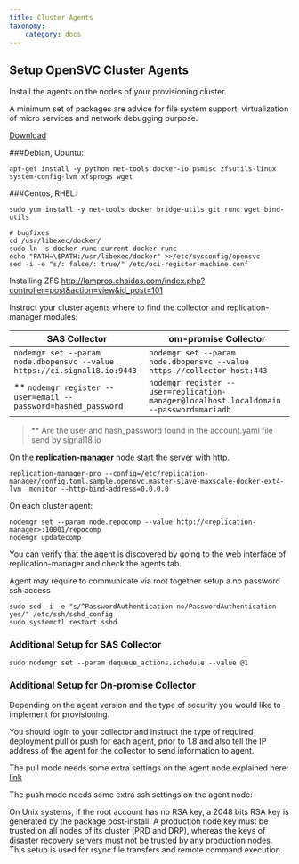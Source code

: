 ```yaml
---
title: Cluster Agents
taxonomy:
    category: docs
---
```

## Setup OpenSVC Cluster Agents

Install the agents on the nodes of your provisioning cluster.

A minimum set of packages are advice for file system support, virtualization of micro services and network debugging purpose.

[Download](https://repo.opensvc.com/)

###Debian, Ubuntu:
```  
apt-get install -y python net-tools docker-io psmisc zfsutils-linux system-config-lvm xfsprogs wget
```

###Centos, RHEL:

```  
sudo yum install -y net-tools docker bridge-utils git runc wget bind-utils

# bugfixes
cd /usr/libexec/docker/
sudo ln -s docker-runc-current docker-runc
echo "PATH=\$PATH:/usr/libexec/docker" >>/etc/sysconfig/opensvc
sed -i -e "s/: false/: true/" /etc/oci-register-machine.conf
```

Installing ZFS
http://lampros.chaidas.com/index.php?controller=post&action=view&id_post=101


Instruct your cluster agents where to find the collector and replication-manager modules:

|SAS Collector | om-promise Collector |
| ------------ | --------------- |
| ```nodemgr set --param node.dbopensvc --value https://ci.signal18.io:9443``` | ```nodemgr set --param node.dbopensvc --value https://collector-host:443``` |
| ** ```nodemgr register --user=email --password=hashed_password``` | ```nodemgr register --user=replication-manager@localhost.localdomain --password=mariadb``` |

>** Are the user and hash_password found in the account.yaml file send by signal18.io  

On the **replication-manager** node start the server with http.  
```
replication-manager-pro --config=/etc/replication-manager/config.toml.sample.opensvc.master-slave-maxscale-docker-ext4-lvm  monitor --http-bind-address=0.0.0.0
```

On each cluster agent:

```
nodemgr set --param node.repocomp --value http://<replication-manager>:10001/repocomp
nodemgr updatecomp
```

You can verify that the agent is discovered by going to the web interface of replication-manager and check the agents tab.


Agent may require to communicate via root together setup a no password ssh access  
```
sudo sed -i -e "s/^PasswordAuthentication no/PasswordAuthentication yes/" /etc/ssh/sshd_config                    
sudo systemctl restart sshd
```

### Additional Setup for SAS Collector

```
sudo nodemgr set --param dequeue_actions.schedule --value @1
```

### Additional Setup for On-promise Collector

Depending on the agent version and the type of security you would like to implement for provisioning.

You should login to your collector and instruct the type of required deployment pull or push for each agent, prior to 1.8 and also tell the IP address of the agent for the collector to send information to agent.


The pull mode needs some extra settings on the agent node explained here:
[link](https://docs.opensvc.com/agent.architecture.html#the-inetd-entry-point)

The push mode needs some extra ssh settings on the agent node:

On Unix systems, if the root account has no RSA key, a 2048 bits RSA key is generated by the package post-install. A production node key must be trusted on all nodes of its cluster (PRD and DRP), whereas the keys of disaster recovery servers must not be trusted by any production nodes. This setup is used for rsync file transfers and remote command execution.
